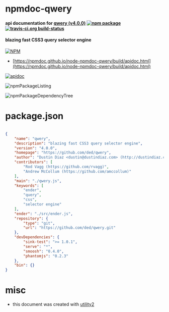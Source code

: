 # npmdoc-qwery

#### api documentation for  [qwery (v4.0.0)](https://github.com/ded/qwery)  [![npm package](https://img.shields.io/npm/v/npmdoc-qwery.svg?style=flat-square)](https://www.npmjs.org/package/npmdoc-qwery) [![travis-ci.org build-status](https://api.travis-ci.org/npmdoc/node-npmdoc-qwery.svg)](https://travis-ci.org/npmdoc/node-npmdoc-qwery)

#### blazing fast CSS3 query selector engine

[![NPM](https://nodei.co/npm/qwery.png?downloads=true&downloadRank=true&stars=true)](https://www.npmjs.com/package/qwery)

- [https://npmdoc.github.io/node-npmdoc-qwery/build/apidoc.html](https://npmdoc.github.io/node-npmdoc-qwery/build/apidoc.html)

[![apidoc](https://npmdoc.github.io/node-npmdoc-qwery/build/screenCapture.buildCi.browser.%252Ftmp%252Fbuild%252Fapidoc.html.png)](https://npmdoc.github.io/node-npmdoc-qwery/build/apidoc.html)

![npmPackageListing](https://npmdoc.github.io/node-npmdoc-qwery/build/screenCapture.npmPackageListing.svg)

![npmPackageDependencyTree](https://npmdoc.github.io/node-npmdoc-qwery/build/screenCapture.npmPackageDependencyTree.svg)



# package.json

```json

{
    "name": "qwery",
    "description": "blazing fast CSS3 query selector engine",
    "version": "4.0.0",
    "homepage": "https://github.com/ded/qwery",
    "author": "Dustin Diaz <dustin@dustindiaz.com> (http://dustindiaz.com)",
    "contributors": [
        "Rod Vagg (https://github.com/rvagg)",
        "Andrew McCollum (https://github.com/amccollum)"
    ],
    "main": "./qwery.js",
    "keywords": [
        "ender",
        "query",
        "css",
        "selector engine"
    ],
    "ender": "./src/ender.js",
    "repository": {
        "type": "git",
        "url": "https://github.com/ded/qwery.git"
    },
    "devDependencies": {
        "sink-test": ">= 1.0.1",
        "serve": "*",
        "smoosh": "0.4.0",
        "phantomjs": "0.2.3"
    },
    "bin": {}
}
```



# misc
- this document was created with [utility2](https://github.com/kaizhu256/node-utility2)
